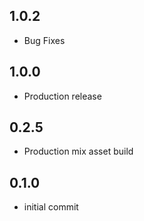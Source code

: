 ## 1.0.2
- Bug Fixes
## 1.0.0
- Production release
## 0.2.5
- Production mix asset build
## 0.1.0
- initial commit
